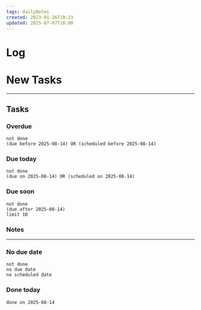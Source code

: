 ```yaml
---
tags: dailyNotes
created: 2023-01-26T19:23
updated: 2025-07-07T10:00
---
```

# Log


# New Tasks


----
## Tasks
### Overdue
```tasks
not done
(due before 2025-08-14) OR (scheduled before 2025-08-14)
```

### Due today
```tasks
not done
(due on 2025-08-14) OR (scheduled on 2025-08-14)
```

### Due soon
```tasks
not done
(due after 2025-08-14)
limit 10
```

### Notes

----
### No due date
```tasks
not done
no due date
no scheduled date
```

### Done today
```tasks
done on 2025-08-14
```
